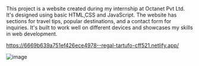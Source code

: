 This project is a website created during my internship at Octanet Pvt Ltd. It's designed using basic HTML,CSS and JavaScript. The website has sections for travel tips, popular destinations, and a contact form for inquiries. It's built to work well on different devices and showcases my skills in web development.


https://6669b639a751ef426ece4978--regal-tartufo-cff521.netlify.app/


![image](https://github.com/NagaAnjaliMoturi/Travel-Guidance-Tips/assets/115936281/31e5a1d6-d3f5-4ff6-96cf-c4b86cdce98b)
